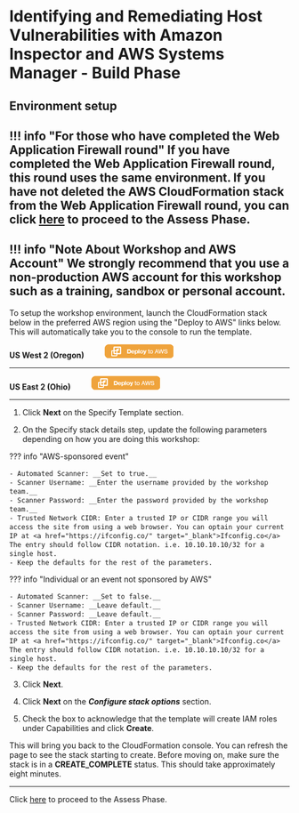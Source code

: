 # Identifying and Remediating Host Vulnerabilities with Amazon Inspector and AWS Systems Manager - Build Phase

## Environment setup

!!! info "For those who have completed the Web Application Firewall round"
    __If you have completed the Web Application Firewall round, this round uses the same environment.  If you have not deleted the AWS CloudFormation stack from the Web Application Firewall round, you can click [here](./assess.md) to proceed to the Assess Phase.__
---

!!! info "Note About Workshop and AWS Account"
    __We strongly recommend that you use a non-production AWS account for this workshop such as a training, sandbox or personal account.__
---

To setup the workshop environment, launch the CloudFormation stack below in the preferred AWS region using the "Deploy to AWS" links below. This will automatically take you to the console to run the template.

**US West 2 (Oregon)** &nbsp; &nbsp; &nbsp; &nbsp; 
<a href="https://console.aws.amazon.com/cloudformation/home?region=us-west-2#/stacks/new?stackName=pww&templateURL=https://s3.amazonaws.com/protecting-workloads-workshop/public/artifacts/pww-workshop-env-build.yml" target="_blank">![Deploy in us-est-2](/images/deploy-to-aws.png)</a>

---

**US East 2 (Ohio)** &nbsp; &nbsp; &nbsp; &nbsp;
<a href="https://console.aws.amazon.com/cloudformation/home?region=us-east-2#/stacks/new?stackName=pww&templateURL=https://s3.amazonaws.com/protecting-workloads-workshop/public/artifacts/pww-workshop-env-build.yml" target="_blank">![Deploy in us-east-1](/images/deploy-to-aws.png)</a>

---

1. Click **Next** on the Specify Template section.

2. On the Specify stack details step, update the following parameters depending on how you are doing this workshop:

??? info "AWS-sponsored event"

    - Automated Scanner: __Set to true.__
    - Scanner Username: __Enter the username provided by the workshop team.__
    - Scanner Password: __Enter the password provided by the workshop team.__
    - Trusted Network CIDR: Enter a trusted IP or CIDR range you will access the site from using a web browser. You can optain your current IP at <a href="https://ifconfig.co/" target="_blank">Ifconfig.co</a> The entry should follow CIDR notation. i.e. 10.10.10.10/32 for a single host.
    - Keep the defaults for the rest of the parameters.

??? info "Individual or an event not sponsored by AWS"

    - Automated Scanner: __Set to false.__
    - Scanner Username: __Leave default.__
    - Scanner Password: __Leave default.__
    - Trusted Network CIDR: Enter a trusted IP or CIDR range you will access the site from using a web browser. You can optain your current IP at <a href="https://ifconfig.co/" target="_blank">Ifconfig.co</a> The entry should follow CIDR notation. i.e. 10.10.10.10/32 for a single host.
    - Keep the defaults for the rest of the parameters.

3. Click **Next**.

4. Click **Next** on the ***Configure stack options*** section.

5. Check the box to acknowledge that the template will create IAM roles under Capabilities and click **Create**.

This will bring you back to the CloudFormation console. You can refresh the page to see the stack starting to create. Before moving on, make sure the stack is in a __CREATE_COMPLETE__ status. This should take approximately eight minutes.

---

Click [here](./assess.md) to proceed to the Assess Phase.
